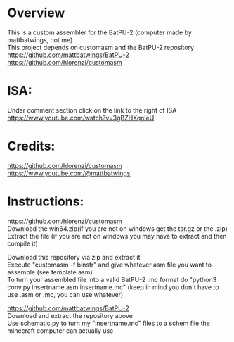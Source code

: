 # Overview
This is a custom assembler for the BatPU-2 (computer made by mattbatwings, not me) <br/>
This project depends on customasm and the BatPU-2 repository <br/>
https://github.com/mattbatwings/BatPU-2 <br/>
https://github.com/hlorenzi/customasm

# ISA:
Under comment section click on the link to the right of ISA <br/>
https://www.youtube.com/watch?v=3gBZHXqnleU

# Credits:
https://github.com/hlorenzi/customasm <br/>
https://www.youtube.com/@mattbatwings

# Instructions:
https://github.com/hlorenzi/customasm <br/>
Download the win64.zip(if you are not on windows get the tar.gz or the .zip) <br/>
Extract the file (if you are not on windows you may have to extract and then compile it)

Download this repository via zip and extract it <br/>
Execute "customasm -f binstr" and give whatever asm file you want to assemble (see template.asm) <br/>
To turn your assembled file into a valid BatPU-2 .mc format do "python3 conv.py insertname.asm insertname.mc" (keep in mind you don't have to use .asm or .mc, you can use whatever)

https://github.com/mattbatwings/BatPU-2 <br/>
Download and extract the repository above <br/>
Use schematic.py to turn my "insertname.mc" files to a schem file the minecraft computer can actually use
